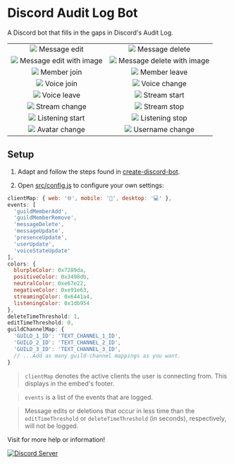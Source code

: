# Discord Audit Log Bot

A Discord bot that fills in the gaps in Discord's Audit Log.

| | |
|:-:|:-:|
|<img src="https://raw.githubusercontent.com/peterthehan/discord-audit-log-bot/master/assets/messageEdit.png"> Message edit|<img src="https://raw.githubusercontent.com/peterthehan/discord-audit-log-bot/master/assets/messageDelete.png"> Message delete|
|<img src="https://raw.githubusercontent.com/peterthehan/discord-audit-log-bot/master/assets/messageEditWithImage.png"> Message edit with image|<img src="https://raw.githubusercontent.com/peterthehan/discord-audit-log-bot/master/assets/messageDeleteWithImage.png"> Message delete with image|
|<img src="https://raw.githubusercontent.com/peterthehan/discord-audit-log-bot/master/assets/memberJoin.png"> Member join|<img src="https://raw.githubusercontent.com/peterthehan/discord-audit-log-bot/master/assets/memberLeave.png"> Member leave|
|<img src="https://raw.githubusercontent.com/peterthehan/discord-audit-log-bot/master/assets/voiceJoin.png"> Voice join|<img src="https://raw.githubusercontent.com/peterthehan/discord-audit-log-bot/master/assets/voiceChange.png"> Voice change|
|<img src="https://raw.githubusercontent.com/peterthehan/discord-audit-log-bot/master/assets/voiceLeave.png"> Voice leave|<img src="https://raw.githubusercontent.com/peterthehan/discord-audit-log-bot/master/assets/streamStart.png"> Stream start|
|<img src="https://raw.githubusercontent.com/peterthehan/discord-audit-log-bot/master/assets/streamChange.png"> Stream change|<img src="https://raw.githubusercontent.com/peterthehan/discord-audit-log-bot/master/assets/streamStop.png"> Stream stop|
|<img src="https://raw.githubusercontent.com/peterthehan/discord-audit-log-bot/master/assets/listeningStart.png"> Listening start|<img src="https://raw.githubusercontent.com/peterthehan/discord-audit-log-bot/master/assets/listeningStop.png"> Listening stop|
|<img src="https://raw.githubusercontent.com/peterthehan/discord-audit-log-bot/master/assets/avatarChange.png"> Avatar change|<img src="https://raw.githubusercontent.com/peterthehan/discord-audit-log-bot/master/assets/usernameChange.png"> Username change|

## Setup

1. Adapt and follow the steps found in [create-discord-bot](https://github.com/peterthehan/create-discord-bot).

2. Open [src/config.js](https://github.com/peterthehan/discord-audit-log-bot/blob/master/src/config.js) to configure your own settings:

```js
clientMap: { web: '🌐', mobile: '📱', desktop: '💻' },
events: [
  'guildMemberAdd',
  'guildMemberRemove',
  'messageDelete',
  'messageUpdate',
  'presenceUpdate',
  'userUpdate',
  'voiceStateUpdate'
],
colors: {
  blurpleColor: 0x7289da,
  positiveColor: 0x3498db,
  neutralColor: 0xe67e22,
  negativeColor: 0xe91e63,
  streamingColor: 0x6441a4,
  listeningColor: 0x1db954
},
deleteTimeThreshold: 1,
editTimeThreshold: 0,
guildChannelMap: {
  'GUILD_1_ID': 'TEXT_CHANNEL_1_ID',
  'GUILD_2_ID': 'TEXT_CHANNEL_2_ID',
  'GUILD_3_ID': 'TEXT_CHANNEL_3_ID',
  // ...Add as many guild-channel mappings as you want.
}
```

> `clientMap` denotes the active clients the user is connecting from. This displays in the embed's footer.

> `events` is a list of the events that are logged.

> Message edits or deletions that occur in less time than the `editTimeThreshold` or `deleteTimeThreshold` (in seconds), respectively, will not be logged.

Visit for more help or information!

<a href="https://discord.gg/WjEFnzC">
  <img src="https://discordapp.com/api/guilds/258167954913361930/embed.png?style=banner2" title="Discord Server"/>
</a>

